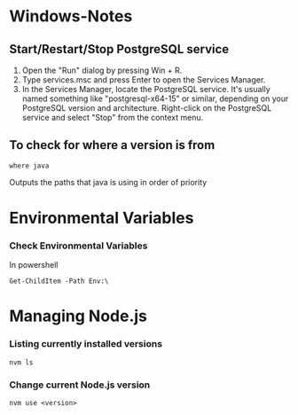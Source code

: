 # Windows-Notes

## Start/Restart/Stop PostgreSQL service

1. Open the "Run" dialog by pressing Win + R.
2. Type services.msc and press Enter to open the Services Manager.
3. In the Services Manager, locate the PostgreSQL service. It's usually named something like
   "postgresql-x64-15" or similar, depending on your PostgreSQL version and architecture.
   Right-click on the PostgreSQL service and select "Stop" from the context menu.

## To check for where a version is from

```
where java
```

Outputs the paths that java is using in order of priority

# Environmental Variables

### Check Environmental Variables

In powershell

```
Get-ChildItem -Path Env:\
```

# Managing Node.js

### Listing currently installed versions

```
nvm ls
```

### Change current Node.js version

```
nvm use <version>
```
